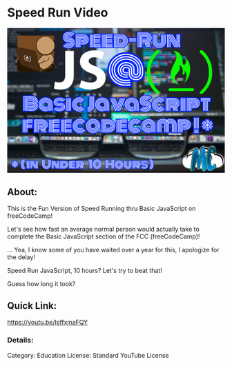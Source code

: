 # Speed Run Video

[![Speed Run thru Basic JavaScript on freeCodeCamp](https://github.com/profoundhub/FCC-Work/blob/master/04-Basic%20JavaScript/images/speed-run-js-fcc-2.jpg?raw=true)](https://www.youtube.com/watch?v=IsffxjnaFQY)

##  About:

This is the Fun Version of Speed Running  thru Basic JavaScript on freeCodeCamp!

Let's see how fast an average normal person would actually take to complete the Basic JavaScript section of the FCC (freeCodeCamp)! 

... Yea, I know some of you have waited over a year for this, I apologize for the delay!

Speed Run JavaScript, 10 hours? Let's try to beat that!

Guess how long it took?

##  Quick Link:
https://youtu.be/IsffxjnaFQY

### Details: 
Category: Education
License: Standard YouTube License
